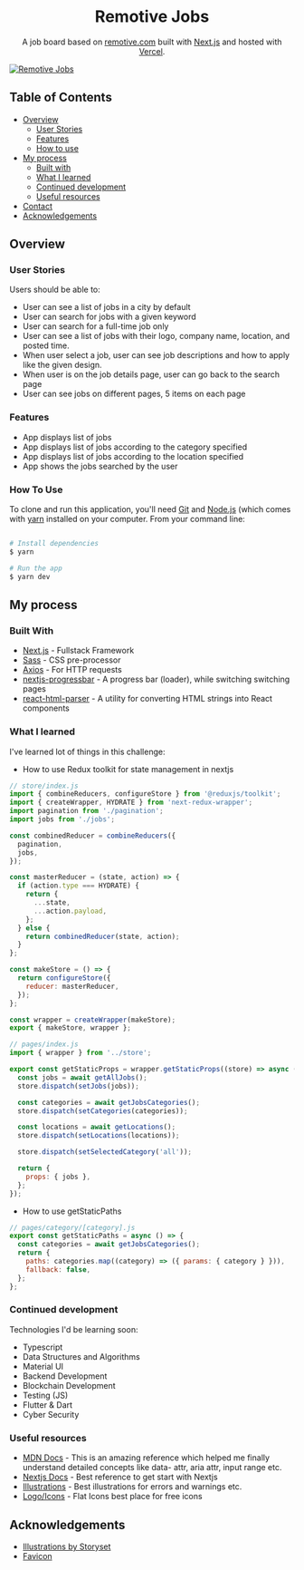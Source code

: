 <h1 align="center">Remotive Jobs</h1>

<p align="center">
  A job board based on <a href="https://remotive.com/" target="_blank">remotive.com</a> built with <a href="https://nextjs.org/" target="_blank">Next.js</a> and hosted with <a href="https://vercel.com/" target="_blank">Vercel</a>.
</p>

[![Remotive Jobs](https://user-images.githubusercontent.com/68834718/189035104-aa71647e-33e4-442a-a2f9-c0d50bba2db1.png)]( https://remotive-jobs-pi.vercel.app/)

## Table of Contents

- [Overview](#overview)
  - [User Stories](#user-stories)
  - [Features](#features)
  - [How to use](#how-to-use)
- [My process](#my-process)
  - [Built with](#built-with)
  - [What I learned](#what-i-learned)
  - [Continued development](#continued-development)
  - [Useful resources](#useful-resources)
- [Contact](#contact)
- [Acknowledgements](#acknowledgements)

## Overview

### User Stories

Users should be able to:

- User can see a list of jobs in a city by default
- User can search for jobs with a given keyword
- User can search for a full-time job only
- User can see a list of jobs with their logo, company name, location, and posted time.
- When user select a job, user can see job descriptions and how to apply like the given design.
- When user is on the job details page, user can go back to the search page
- User can see jobs on different pages, 5 items on each page

### Features

- App displays list of jobs
- App displays list of jobs according to the category specified
- App displays list of jobs according to the location specified
- App shows the jobs searched by the user

### How To Use

To clone and run this application, you'll need [Git](https://git-scm.com) and [Node.js](https://nodejs.org/en/download/) (which comes with [yarn](https://yarnpkg.com) installed on your computer. From your command line:

```bash

# Install dependencies
$ yarn

# Run the app
$ yarn dev
```

## My process

### Built With

- [Next.js](https://nextjs.org/) - Fullstack Framework
- [Sass](https://sass-lang.com/) - CSS pre-processor
- [Axios](https://axios-http.com/) - For HTTP requests
- [nextjs-progressbar](https://github.com/apal21/nextjs-progressbar) - A progress bar (loader), while switching switching pages
- [react-html-parser](https://www.npmjs.com/package/react-html-parser) - A utility for converting HTML strings into React components

### What I learned

I've learned lot of things in this challenge:

- How to use Redux toolkit for state management in nextjs

```js
// store/index.js
import { combineReducers, configureStore } from '@reduxjs/toolkit';
import { createWrapper, HYDRATE } from 'next-redux-wrapper';
import pagination from './pagination';
import jobs from './jobs';

const combinedReducer = combineReducers({
  pagination,
  jobs,
});

const masterReducer = (state, action) => {
  if (action.type === HYDRATE) {
    return {
      ...state,
      ...action.payload,
    };
  } else {
    return combinedReducer(state, action);
  }
};

const makeStore = () => {
  return configureStore({
    reducer: masterReducer,
  });
};

const wrapper = createWrapper(makeStore);
export { makeStore, wrapper };
```

```js
// pages/index.js
import { wrapper } from '../store';

export const getStaticProps = wrapper.getStaticProps((store) => async () => {
  const jobs = await getAllJobs();
  store.dispatch(setJobs(jobs));

  const categories = await getJobsCategories();
  store.dispatch(setCategories(categories));

  const locations = await getLocations();
  store.dispatch(setLocations(locations));

  store.dispatch(setSelectedCategory('all'));

  return {
    props: { jobs },
  };
});
```

- How to use getStaticPaths

```js
// pages/category/[category].js
export const getStaticPaths = async () => {
  const categories = await getJobsCategories();
  return {
    paths: categories.map((category) => ({ params: { category } })),
    fallback: false,
  };
};
```

### Continued development

Technologies I'd be learning soon:

- Typescript
- Data Structures and Algorithms
- Material UI
- Backend Development
- Blockchain Development
- Testing (JS)
- Flutter & Dart
- Cyber Security

### Useful resources

- [MDN Docs](https://developer.mozilla.org/en-US/) - This is an amazing reference which helped me finally understand detailed concepts like data- attr, aria attr, input range etc.
- [Nextjs Docs](https://nextjs.org/docs/getting-started) - Best reference to get start with Nextjs
- [Illustrations](https://storyset.com/) - Best illustrations for errors and warnings etc.
- [Logo/Icons](https://www.flaticon.com) - Flat Icons best place for free icons


## Acknowledgements

- [Illustrations by Storyset](https://storyset.com/)
- [Favicon](https://www.flaticon.com/free-icon/search_4234031?related_id=4234031&origin=search)
